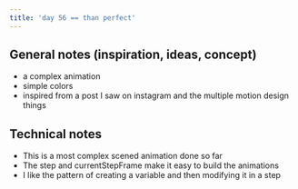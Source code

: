 ```yaml
---
title: 'day 56 == than perfect'
---
```


## General notes (inspiration, ideas, concept)

- a complex animation
- simple colors
- inspired from a post I saw on instagram and the multiple motion design things

## Technical notes

- This is a most complex scened animation done so far
- The step and currentStepFrame make it easy to build the animations
- I like the pattern of creating a variable and then modifying it in a step

